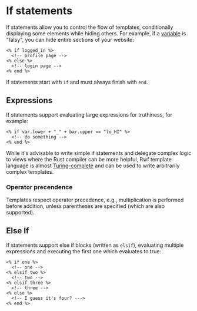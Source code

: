 # If statements

If statements allow you to control the flow of templates, conditionally displaying some elements while hiding others. For example, if a [variable](../variables) is "falsy", you can hide entire sections of your website:

```erb
<% if logged_in %>
  <!-- profile page -->
<% else %>
  <!-- login page -->
<% end %>
```

If statements start with `if` and must always finish with `end`.

## Expressions

If statements support evaluating large expressions for truthiness, for example:

```erb
<% if var.lower + "_" + bar.upper == "lo_HI" %>
  <!-- do something -->
<% end %>
```

While it's advisable to write simple if statements and delegate complex logic to views where the Rust compiler can be more helpful, Rwf template language is almost [Turing-complete](https://en.wikipedia.org/wiki/Turing_completeness) and can be used to write arbitrarily complex templates.

### Operator precendence

Templates respect operator precedence, e.g., multiplication is performed before addition, unless parentheses are specified (which are also supported).

## Else If

If statements support else if blocks (written as `elsif`), evaluating multiple expressions and executing the first one which evaluates to true:

```erb
<% if one %>
  <!-- one -->
<% elsif two %>
  <!-- two -->
<% elsif three %>
  <!-- three -->
<% else %>
  <!-- I guess it's four? --->
<% end %>
```
